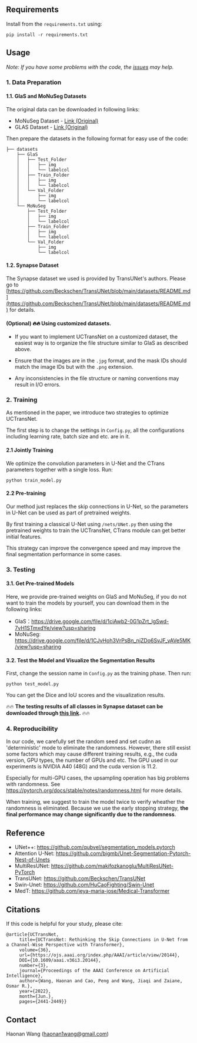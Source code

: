 
## Requirements

Install from the ```requirements.txt``` using:
```angular2html
pip install -r requirements.txt
```

## Usage

*Note: If you have some problems with the code, the [issues](https://github.com/McGregorWwww/UCTransNet/issues?q=is%3Aissue+is%3Aclosed) may help.*

### 1. Data Preparation
#### 1.1. GlaS and MoNuSeg Datasets
The original data can be downloaded in following links:
* MoNuSeg Dataset - [Link (Original)](https://monuseg.grand-challenge.org/Data/)
* GLAS Dataset - [Link (Original)](https://warwick.ac.uk/fac/cross_fac/tia/data/glascontest)

Then prepare the datasets in the following format for easy use of the code:
```angular2html
├── datasets
    ├── GlaS
    │   ├── Test_Folder
    │   │   ├── img
    │   │   └── labelcol
    │   ├── Train_Folder
    │   │   ├── img
    │   │   └── labelcol
    │   └── Val_Folder
    │       ├── img
    │       └── labelcol
    └── MoNuSeg
        ├── Test_Folder
        │   ├── img
        │   └── labelcol
        ├── Train_Folder
        │   ├── img
        │   └── labelcol
        └── Val_Folder
            ├── img
            └── labelcol
```
#### 1.2. Synapse Dataset
The Synapse dataset we used is provided by TransUNet's authors.
Please go to [https://github.com/Beckschen/TransUNet/blob/main/datasets/README.md](https://github.com/Beckschen/TransUNet/blob/main/datasets/README.md)
for details.

#### (Optional) 🔥🔥 Using customized datasets.
- If you want to implement UCTransNet on a customized dataset, the easiest way is to organize the file structure similar to GlaS as described above. 

- Ensure that the images are in the `.jpg` format, and the mask IDs should match the image IDs but with the `.png` extension. 

- Any inconsistencies in the file structure or naming conventions may result in I/O errors.


### 2. Training
As mentioned in the paper, we introduce two strategies 
to optimize UCTransNet.

The first step is to change the settings in ```Config.py```,
all the configurations including learning rate, batch size and etc. are 
in it.

#### 2.1 Jointly Training
We optimize the convolution parameters 
in U-Net and the CTrans parameters together with a single loss.
Run:
```angular2html
python train_model.py
```

#### 2.2 Pre-training

Our method just replaces the skip connections in U-Net, 
so the parameters in U-Net can be used as part of pretrained weights.

By first training a classical U-Net using ```/nets/UNet.py``` 
then using the pretrained weights to train the UCTransNet, 
CTrans module can get better initial features.

This strategy can improve the convergence speed and may 
improve the final segmentation performance in some cases.


### 3. Testing
#### 3.1. Get Pre-trained Models
Here, we provide pre-trained weights on GlaS and MoNuSeg, if you do not want to train the models by yourself, you can download them in the following links:
* GlaS：https://drive.google.com/file/d/1ciAwb2-0G1pZrt_lgSwd-7vH1STmxdYe/view?usp=sharing
* MoNuSeg: https://drive.google.com/file/d/1CJvHoh3VrPsBn_njZDo6SvJF_yAVe5MK/view?usp=sharing
#### 3.2. Test the Model and Visualize the Segmentation Results
First, change the session name in ```Config.py``` as the training phase.
Then run:
```angular2html
python test_model.py
```
You can get the Dice and IoU scores and the visualization results. 

🔥🔥 **The testing results of all classes in Synapse dataset can be downloaded through [this link](https://drive.google.com/file/d/1E-ZJLkNc0AJSUKI1CCWdcROMS9wERI9s/view?usp=sharing).** 🔥🔥


### 4. Reproducibility
In our code, we carefully set the random seed and set cudnn as 'deterministic' mode to eliminate the randomness. 
However, there still exsist some factors which may cause different training results, e.g., the cuda version, GPU types, the number of GPUs and etc. The GPU used in our experiments is NVIDIA A40 (48G) and the cuda version is 11.2.

Especially for multi-GPU cases, the upsampling operation has big problems with randomness.
See https://pytorch.org/docs/stable/notes/randomness.html for more details.

When training, we suggest to train the model twice to verify wheather the randomness is eliminated. Because we use the early stopping strategy, **the final performance may change significantly due to the randomness**. 

## Reference


* UNet++: https://github.com/qubvel/segmentation_models.pytorch
* Attention U-Net: https://github.com/bigmb/Unet-Segmentation-Pytorch-Nest-of-Unets
* MultiResUNet: https://github.com/makifozkanoglu/MultiResUNet-PyTorch
* TransUNet: https://github.com/Beckschen/TransUNet
* Swin-Unet: https://github.com/HuCaoFighting/Swin-Unet
* MedT: https://github.com/jeya-maria-jose/Medical-Transformer



## Citations


If this code is helpful for your study, please cite:
```
@article{UCTransNet,
	 title={UCTransNet: Rethinking the Skip Connections in U-Net from a Channel-Wise Perspective with Transformer}, 
	 volume={36}, 
	 url={https://ojs.aaai.org/index.php/AAAI/article/view/20144}, 
  	 DOI={10.1609/aaai.v36i3.20144},
	 number={3}, 
	 journal={Proceedings of the AAAI Conference on Artificial Intelligence}, 
	 author={Wang, Haonan and Cao, Peng and Wang, Jiaqi and Zaiane, Osmar R.}, 
	 year={2022}, 
	 month={Jun.}, 
	 pages={2441-2449}}
```


## Contact 
Haonan Wang ([haonan1wang@gmail.com](haonan1wang@gmail.com))
